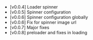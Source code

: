 - [v0.0.4] Loader spinner
- [v0.0.5] Spinner configuration
- [v0.0.6] Spinner configuration globally
- [v0.0.6] Fix for spinner image url
- [v0.0.7] Major fixes
- [v0.0.8] preloader and fixes in loading